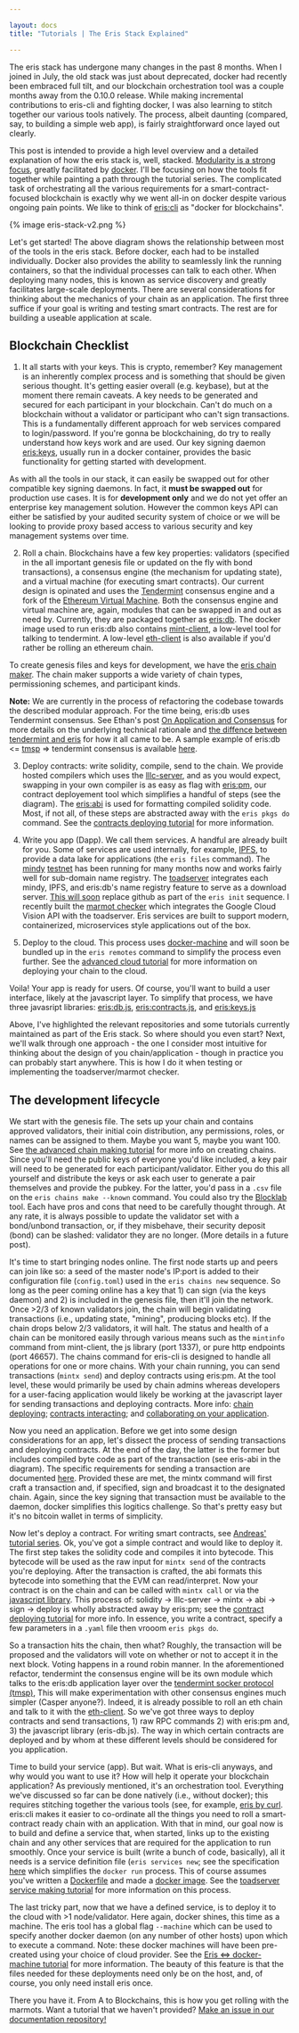 ```yaml
---

layout: docs
title: "Tutorials | The Eris Stack Explained"

---
```


The eris stack has undergone many changes in the past 8 months. When I joined in July, the old stack was just about deprecated, docker had recently been embraced full tilt, and our blockchain orchestration tool was a couple months away from the 0.10.0 release. While making incremental contributions to eris-cli and fighting docker, I was also learning to stitch together our various tools natively. The process, albeit daunting (compared, say, to building a simple web app), is fairly straightforward once layed out clearly. 

This post is intended to provide a high level overview and a detailed explanation of how the eris stack is, well, stacked. [Modularity is a strong focus](https://eng.erisindustries.com/tutorials/2015/09/05/docker-and-eris/), greatly facilitated by [docker](https://docker.com). I'll be focusing on how the tools fit together while painting a path through the tutorial series. The complicated task of orchestrating all the various requirements for a smart-contract-focused blockchain is exactly why we went all-in on docker despite various ongoing pain points. We like to think of [eris:cli](https://docs.erisindustries.com/documentation/eris/) as "docker for blockchains".

{% image eris-stack-v2.png %}

Let's get started! The above diagram shows the relationship between most of the tools in the eris stack. Before docker, each had to be installed individually. Docker also provides the ability to seamlessly link the running containers, so that the individual processes can talk to each other. When deploying many nodes, this is known as service discovery and greatly facilitates large-scale deployments. There are several considerations for thinking about the mechanics of your chain as an application. The first three suffice if your goal is writing and testing smart contracts. The rest are for building a useable application at scale.

## Blockchain Checklist

1) It all starts with your keys. This is crypto, remember? Key management is an inherently complex process and is something that should be given serious thought. It's getting easier overall (e.g. keybase), but at the moment there remain caveats. A key needs to be generated and secured for each participant in your blockchain. Can't do much on a blockchain without a validator or participant who can't sign transactions. This is a fundamentally different approach for web services compared to login/password. If you're gonna be blockchaining, do try to really understand how keys work and are used. Our key signing daemon [eris:keys](https://docs.erisindustries.com/documentation/ekeys/), usually run in a docker container, provides the basic functionality for getting started with development. 

As with all the tools in our stack, it can easily be swapped out for other compatible key signing daemons. In fact, it **must be swapped out** for production use cases. It is for **development only** and we do not yet offer an enterprise key management solution. However the common keys API can either be satisfied by your audited security system of choice or we will be looking to provide proxy based access to various security and key management systems over time.

2) Roll a chain. Blockchains have a few key properties: validators (specified in the all important genesis file or updated on the fly with bond transactions), a consensus engine (the mechanism for updating state), and a virtual machine (for executing smart contracts). Our current design is opinated and uses the [Tendermint](https://github.com/tendermint/tendermint/wiki) consensus engine and a fork of the [Ethereum Virtual Machine](https://github.com/ethereum/wiki/wiki/White-Paper). Both the consensus engine and virtual machine are, again, modules that can be swapped in and out as need by. Currently, they are packaged together as [eris:db](https://docs.erisindustries.com/documentation/edb/). The docker image used to run eris:db also contains [mint-client](https://github.com/eris-ltd/mint-client), a low-level tool for talking to tendermint. A low-level [eth-client](https://github.com/eris-ltd/eth-client) is also available if you'd rather be rolling an ethereum chain.

To create genesis files and keys for development, we have the [eris chain maker](https://github.com/eris-ltd/eris-cm). The chain maker supports a wide variety of chain types, permissioning schemes, and participant kinds.

**Note:** We are currently in the process of refactoring the codebase towards the described modular approach. For the time being, eris:db uses Tendermint consensus. See Ethan's post [On Application and Consensus](https://eng.erisindustries.com/explainers/2016/02/22/apps-and-consensus/) for more details on the underlying technical rationale and [the diffence between tendermint and eris](https://blog.erisindustries.com/philosophy/2016/03/02/eris-and-tendermint/) for how it all came to be. A sample example of eris:db <= [tmsp](https://github.com/tendermint/tmsp) => tendermint consensus is available [here](https://github.com/eris-ltd/eris-by-example/tree/master/erisdb_tmsp).

3) Deploy contracts: write solidity, compile, send to the chain. We provide hosted compilers which uses the [lllc-server](https://github.com/eris-ltd/eris-compilers), and as you would expect, swapping in your own compiler is as easy as flag with [eris:pm](https://erisindustries.com/components/epm/), our contract deployement tool which simplifies a handful of steps (see the diagram). The [eris:abi](https://github.com/eris-ltd/eris-abi) is used for formatting compiled solidity code. Most, if not all, of these steps are abstracted away with the `eris pkgs do` command. See the [contracts deploying tutorial](https://docs.erisindustries.com/tutorials/contractsdeploying/) for more information.

4) Write you app (Dapp). We call them services. A handful are already built for you. Some of services are used internally, for example, [IPFS](http://ipfs.io/), to provide a data lake for applications (the `eris files` command). The [mindy](https://github.com/eris-ltd/mindy) [testnet](pinkpenguin.interblock.io:46657) has been running for many months now and works fairly well for sub-domain name registry. The [toadserver](https://github.com/eris-ltd/toadserver) integrates each mindy, IPFS, and eris:db's name registry feature to serve as a download server. [This will soon](https://github.com/eris-ltd/eris-cli/issues/579) replace github as part of the `eris init` sequence. I recently built the [marmot checker](https://github.com/eris-ltd/marmot) which integrates the Google Cloud Vision API with the toadserver. Eris services are built to support modern, containerized, microservices style applications out of the box. 

5) Deploy to the cloud. This process uses [docker-machine](https://docs.erisindustries.com/tutorials//tool-specific/docker_machine/) and will soon be bundled up in the `eris remotes` command to simplify the process even further. See the [advanced cloud tutorial](https://docs.erisindustries.com/tutorials/advanced/chaindeploying/) for more information on deploying your chain to the cloud.

Voila! Your app is ready for users. Of course, you'll want to build a user interface, likely at the javascript layer. To simplify that process, we have three javasript libraries: [eris:db.js](https://docs.erisindustries.com/documentation/eris-db-js/),  [eris:contracts.js](https://docs.erisindustries.com/documentation/eris-contracts-js/), and [eris:keys.js](https://github.com/eris-ltd/eris-keys.js)

Above, I've highlighted the relevant repositories and some tutorials currently maintained as part of the Eris stack. So where should you even start? Next, we'll walk through one approach - the one I consider most intuitive for thinking about the design of you chain/application - though in practice you can probably start anywhere. This is how I do it when testing or implementing the toadserver/marmot checker.

## The development lifecycle

We start with the genesis file. The sets up your chain and contains approved validators, their initial coin distribution, any permissions, roles, or names can be assigned to them. Maybe you want 5, maybe you want 100. See [the advanced chain making tutorial](https://docs.erisindustries.com/tutorials/advanced/chainmaking/) for more info on creating chains. Since you'll need the public keys of everyone you'd like included, a key pair will need to be generated for each participant/validator. Either you do this all yourself and distribute the keys or ask each user to generate a pair themselves and provide the pubkey. For the latter, you'd pass in a `.csv` file on the `eris chains make --known` command. You could also try the [Blocklab](http://blocklab.levvel.io/) tool. Each have pros and cons that need to be carefully thought through. At any rate, it is always possible to update the validator set with a bond/unbond transaction, or, if they misbehave, their security deposit (bond) can be slashed: validator they are no longer. (More details in a future post).

It's time to start bringing nodes online. The first node starts up and peers can join like so: a seed of the master node's IP:port is added to their configuration file (`config.toml`) used in the `eris chains new` sequence. So long as the peer coming online has a key that 1) can sign (via the keys daemon) and 2) is included in the genesis file, then it'll join the network. Once >2/3 of known validators join, the chain will begin validating transactions (i.e., updating state, "mining", producing blocks etc). If the chain drops below 2/3 validators, it will halt. The status and health of a chain can be monitored easily through various means such as the `mintinfo` command from mint-client, the js library (port 1337), or pure http endpoints (port 46657). The chains command for eris-cli is designed to handle all operations for one or more chains. With your chain running, you can send transactions (`mintx send`) and deploy contracts using eris:pm. At the tool level, these would primarily be used by chain admins whereas developers for a user-facing application would likely be working at the javascript layer for sending transactions and deploying contracts. More info: [chain deploying](https://docs.erisindustries.com/tutorials/advanced/chaindeploying/); [contracts interacting](https://docs.erisindustries.com/tutorials/contractsinteracting/); and [collaborating on your application](https://docs.erisindustries.com/tutorials/servicesmaking/).

Now you need an application. Before we get into some design considerations for an app, let's dissect the process of sending transactions and deploying contracts. At the end of the day, the latter is the former but includes compiled byte code as part of the transaction (see eris-abi in the diagram). The specific requirements for sending a transaction are documented [here](https://github.com/eris-ltd/mint-client/blob/master/README.md#walkabout). Provided these are met, the mintx command will first craft a transaction and, if specified, sign and broadcast it to the designated chain. Again, since the key signing that transaction must be available to the daemon, docker simplifies this logitics challenge. So that's pretty easy but it's no bitcoin wallet in terms of simplicity. 

Now let's deploy a contract. For writing smart contracts, see [Andreas' tutorial series](https://docs.erisindustries.com/tutorials/solidity/). Ok, you've got a simple contract and would like to deploy it. The first step takes the solidity code and compiles it into bytecode. This bytecode will be used as the raw input for `mintx send` of the contracts you're deploying. After the transaction is crafted, the abi formats this bytecode into something that the EVM can read/interpret. Now your contract is on the chain and can be called with `mintx call` or via the [javascript library](https://docs.erisindustries.com/documentation/eris-contracts-js/). This process of: solidity -> lllc-server -> mintx -> abi -> sign -> deploy is wholly abstracted away by eris:pm; see the [contract deploying tutorial](https://docs.erisindustries.com/tutorials/contractsinteracting/) for more info. In essence, you write a contract, specify a few parameters in a `.yaml` file then vrooom `eris pkgs do`.

So a transaction hits the chain, then what? Roughly, the transaction will be proposed and the validators will vote on whether or not to accept it in the next block. Voting happens in a round robin manner. In the aforementioned refactor, tendermint the consensus engine will be its own module which talks to the eris:db application layer over the  [tendermint socker protocol (tmsp)](http://tendermint.com/posts/tendermint-socket-protocol/), This will make experimentation with other consensus engines much simpler (Casper anyone?). Indeed, it is already possible to roll an eth chain and talk to it with the [eth-client](https://github.com/eris-ltd/eth-client). So we've got three ways to deploy contracts and send transactions, 1) raw RPC commands 2) with eris:pm and, 3) the javascript library (eris-db.js). The way in which certain contracts are deployed and by whom at these different levels should be considered for you application.

Time to build your service (app). But wait. What is eris-cli anyways, and why would you want to use it? How will help it operate your blockchain application? As previously mentioned, it's an orchestration tool. Everything we've discussed so far can be done natively (i.e., without docker); this requires stitching together the various tools (see, for example, [eris by curl](https://docs.erisindustries.com/tutorials/tool-specific/eris_by_curl/). eris:cli makes it easier to co-ordinate all the things you need to roll a smart-contract ready chain with an application. With that in mind, our goal now is to build and define a service that, when started, links up to the existing chain and any other services that are required for the application to run smoothly. Once your service is built (write a bunch of code, basically), all it needs is a service definition file (`eris services new`; see the specification [here](https://docs.erisindustries.com/documentation/eris-cli/latest/services_specification/) which simplifies the `docker run` process. This of course assumes you've written a [Dockerfile](https://docs.docker.com/engine/reference/builder/) and made a [docker image](https://docs.docker.com/engine/userguide/containers/dockerimages/). See the [toadserver service making tutorial](https://docs.erisindustries.com/tutorials/advanced/servicesmaking/) for more information on this process.

The last tricky part, now that we have a defined service, is to deploy it to the cloud with >1 node/validator. Here again, docker shines, this time as a machine. The eris tool has a global flag `--machine` which can be used to specify another docker daemon (on any number of other hosts) upon which to execute a command. Note: these docker machines will have been pre-created using your choice of cloud provider. See the [Eris <=> docker-machine tutorial](https://docs.erisindustries.com/tutorials//tool-specific/docker_machine/) for more information. The beauty of this feature is that the files needed for these deployments need only be on the host, and, of course, you only need install eris once. 

There you have it. From A to Blockchains, this is how you get rolling with the marmots. Want a tutorial that we haven't provided? [Make an issue in our documentation repository!](https://github.com/eris-ltd/docs.erisindustries.com/issues)
